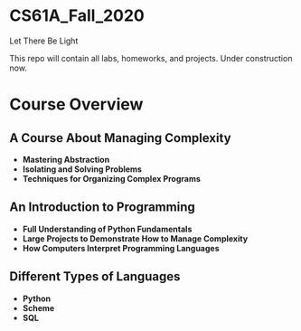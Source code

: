 # CS61A_Fall_2020

Let There Be Light

This repo will contain all labs, homeworks, and projects.
Under construction now.

# Course Overview

## A Course About Managing Complexity
- **Mastering Abstraction**
- **Isolating and Solving Problems**
- **Techniques for Organizing Complex Programs**

## An Introduction to Programming
- **Full Understanding of Python Fundamentals**
- **Large Projects to Demonstrate How to Manage Complexity**
- **How Computers Interpret Programming Languages**

## Different Types of Languages
- **Python**
- **Scheme**
- **SQL**
